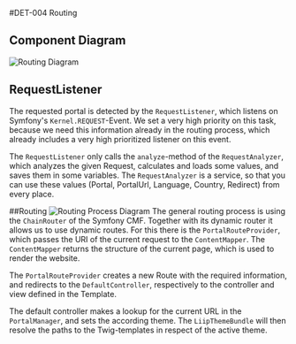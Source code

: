 #DET-004 Routing

## Component Diagram
![Routing Diagram](https://raw.github.com/sulu-cmf/docs/master/detail-specification/images/diagrams/Routing.png)

## RequestListener
The requested portal is detected by the `RequestListener`, which listens on Symfony's `Kernel.REQUEST`-Event. We set a very high priority on this task, because we need this information already in the routing process, which already includes a very high prioritized listener on this event. 

The `RequestListener` only calls the `analyze`-method of the `RequestAnalyzer`, which analyzes the given Request, calculates and loads some values, and saves them in some variables.  The `RequestAnalyzer` is a service, so that you can use these values (Portal, PortalUrl, Language, Country, Redirect) from every place.

##Routing
![Routing Process Diagram](https://raw.github.com/sulu-cmf/docs/master/detail-specification/images/diagrams/RoutingProcess.png)
The general routing process is using the `ChainRouter` of the Symfony CMF. Together with its dynamic router it allows us to use dynamic routes. For this there is the `PortalRouteProvider`, which passes the URI of the current request to the `ContentMapper`. The `ContentMapper` returns the structure of the current page, which is used to render the website.

The `PortalRouteProvider` creates a new Route with the required information, and redirects to the `DefaultController`, respectively to the controller and view defined in the Template.

The default controller makes a lookup for the current URL in the `PortalManager`, and sets the according theme. The `LiipThemeBundle` will then resolve the paths to the Twig-templates in respect of the active theme.
